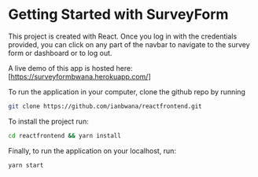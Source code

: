 # Getting Started with SurveyForm

This project is created with React. 
Once you log in with the credentials provided, you can click on any part of the navbar to navigate to the survey form or dashboard or to log out.

A live demo of this app is hosted here: [https://surveyformbwana.herokuapp.com/]

To run the application in your computer,
clone the github repo by running
```bash
git clone https://github.com/ianbwana/reactfrontend.git
```
To install the project run:
```bash
cd reactfrontend && yarn install
```

Finally, to run the application on your localhost, run:
```bash
yarn start
```

